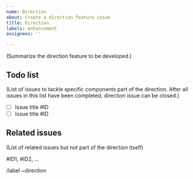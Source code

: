 ```yaml
---
name: Direction
about: Create a direction feature issue
title: Direction
labels: enhancement
assignees: ''

---
```


(Summarize the direction feature to be developed.)

## Todo list

(List of issues to tackle specific components part of the direction. 
After all issues in this list have been completed, direction issue can be closed.)

* [ ] Issue title #ID
* [ ] Issue title #ID

## Related issues

(List of related issues but not part of the direction itself)

#ID1, #ID2, ...

/label ~direction 
